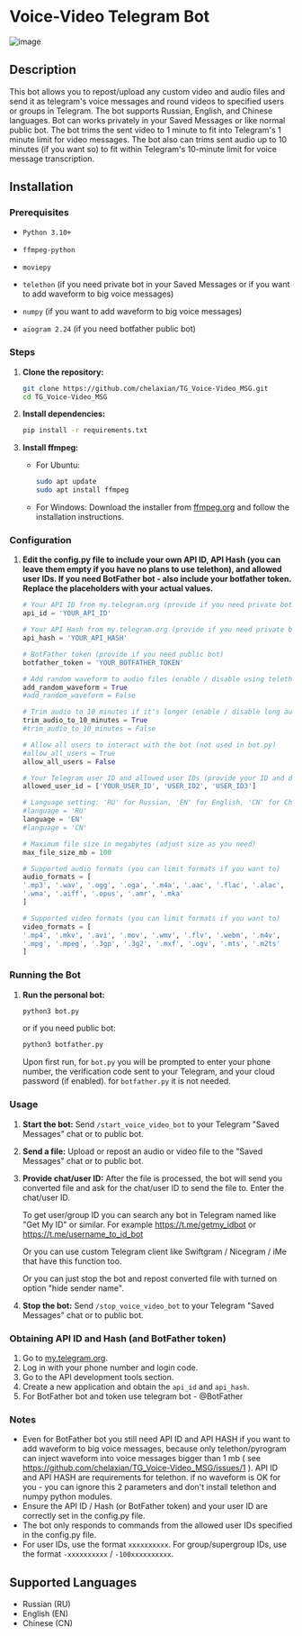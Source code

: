 # Voice-Video Telegram Bot
![image](https://github.com/chelaxian/TG_Voice-Video_MSG/assets/69438111/e8901e1c-3f8c-4d25-bfe4-e27fca4bc189)

## Description
This bot allows you to repost/upload any custom video and audio files and send it as telegram's voice messages and round videos to specified users or groups in Telegram. The bot supports Russian, English, and Chinese languages. Bot can works privately in your Saved Messages or like normal public bot.
The bot trims the sent video to 1 minute to fit into Telegram's 1 minute limit for video messages.
The bot also can trims sent audio up to 10 minutes (if you want so) to fit within Telegram's 10-minute limit for voice message transcription.

## Installation

### Prerequisites
- `Python 3.10+`
- `ffmpeg-python`
- `moviepy`
  
- `telethon` (if you need private bot in your Saved Messages or if you want to add waveform to big voice messages)
- `numpy` (if you want to add waveform to big voice messages)
  
- `aiogram 2.24` (if you need botfather public bot)

### Steps

1. **Clone the repository:**
    ```sh
    git clone https://github.com/chelaxian/TG_Voice-Video_MSG.git
    cd TG_Voice-Video_MSG
    ```

2. **Install dependencies:**
    ```sh
    pip install -r requirements.txt
    ```

3. **Install ffmpeg:**
    - For Ubuntu:
        ```sh
        sudo apt update
        sudo apt install ffmpeg
        ```
    - For Windows:
        Download the installer from [ffmpeg.org](https://ffmpeg.org/download.html) and follow the installation instructions.

### Configuration

1. **Edit the config.py file to include your own API ID, API Hash (you can leave them empty if you have no plans to use telethon), and allowed user IDs. If you need BotFather bot - also include your botfather token. Replace the placeholders with your actual values.**
   
    ```python
    # Your API ID from my.telegram.org (provide if you need private bot or want big audio to have waveform)
    api_id = 'YOUR_API_ID'

    # Your API Hash from my.telegram.org (provide if you need private bot or want big audio to have waveform)
    api_hash = 'YOUR_API_HASH'

    # BotFather token (provide if you need public bot)
    botfather_token = 'YOUR_BOTFATHER_TOKEN'

    # Add random waveform to audio files (enable / disable using telethon and numpy) (not used in bot.py)
    add_random_waveform = True
    #add_random_waveform = False

    # Trim audio to 10 minutes if it's longer (enable / disable long audio trimming)
    trim_audio_to_10_minutes = True
    #trim_audio_to_10_minutes = False

    # Allow all users to interact with the bot (not used in bot.py)
    #allow_all_users = True
    allow_all_users = False
    
    # Your Telegram user ID and allowed user IDs (provide your ID and delete/ignore others if not needed)
    allowed_user_id = ['YOUR_USER_ID', 'USER_ID2', 'USER_ID3']

    # Language setting: 'RU' for Russian, 'EN' for English, 'CN' for Chinese
    #language = 'RU'
    language = 'EN'
    #language = 'CN'

    # Maximum file size in megabytes (adjust size as you need)
    max_file_size_mb = 100

    # Supported audio formats (you can limit formats if you want to)
    audio_formats = [
    '.mp3', '.wav', '.ogg', '.oga', '.m4a', '.aac', '.flac', '.alac',
    '.wma', '.aiff', '.opus', '.amr', '.mka'
    ]

    # Supported video formats (you can limit formats if you want to)
    video_formats = [
    '.mp4', '.mkv', '.avi', '.mov', '.wmv', '.flv', '.webm', '.m4v',
    '.mpg', '.mpeg', '.3gp', '.3g2', '.mxf', '.ogv', '.mts', '.m2ts'
    ]
    ```

### Running the Bot

1. **Run the personal bot:**
   
    ```sh
    python3 bot.py
    ```
    
    or if you need public bot:
   
    ```sh
    python3 botfather.py
    ```
    
    Upon first run, for `bot.py` you will be prompted to enter your phone number, the verification code sent to your Telegram, and your cloud password (if enabled). for `botfather.py` it is not needed.

### Usage

1. **Start the bot:**
    Send `/start_voice_video_bot` to your Telegram "Saved Messages" chat or to public bot.

2. **Send a file:**
    Upload or repost an audio or video file to the "Saved Messages" chat or to public bot.

3. **Provide chat/user ID:**
    After the file is processed, the bot will send you converted file and ask for the chat/user ID to send the file to. Enter the chat/user ID.
   
    To get user/group ID you can search any bot in Telegram named like "Get My ID" or similar. For example https://t.me/getmy_idbot or https://t.me/username_to_id_bot
   
    Or you can use custom Telegram client like Swiftgram / Nicegram / iMe that have this function too.
   
    Or you can just stop the bot and repost converted file with turned on option "hide sender name".

5. **Stop the bot:**
    Send `/stop_voice_video_bot` to your Telegram "Saved Messages" chat or to public bot.


### Obtaining API ID and Hash (and BotFather token)

1. Go to [my.telegram.org](https://my.telegram.org).
2. Log in with your phone number and login code.
3. Go to the API development tools section.
4. Create a new application and obtain the `api_id` and `api_hash`.
5. For BotFather bot and token use telegram bot - @BotFather
   
### Notes
- Even for BotFather bot you still need API ID and API HASH if you want to add waveform to big voice messages, because only telethon/pyrogram can inject waveform into voice messages bigger than 1 mb ( see https://github.com/chelaxian/TG_Voice-Video_MSG/issues/1 ). API ID and API HASH are requirements for telethon. if no waveform is OK for you - you can ignore this 2 parameters and don't install telethon and numpy python modules.
- Ensure the API ID / Hash (or BotFather token) and your user ID are correctly set in the config.py file.
- The bot only responds to commands from the allowed user IDs specified in the config.py file.
- For user IDs, use the format `xxxxxxxxxx`. For group/supergroup IDs, use the format `-xxxxxxxxxx` / `-100xxxxxxxxxx`.

## Supported Languages
- Russian (RU)
- English (EN)
- Chinese (CN)
